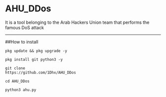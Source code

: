 # AHU_DDos
It is a tool belonging to the Arab Hackers Union team that performs the famous DoS attack 
___
##How to install
```
pkg update && pkg upgrade -y
```
```
pkg install git python3 -y
```
```
git clone 
https://github.com/1Dhx/AHU_DDos
```
```
cd AHU_DDos
```
```
python3 ahu.py
```
